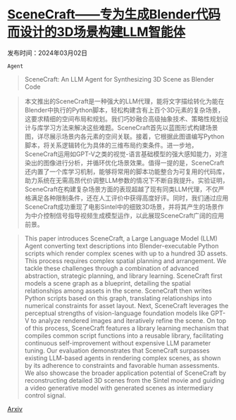 # [SceneCraft——专为生成Blender代码而设计的3D场景构建LLM智能体](https://arxiv.org/abs/2403.01248)

发布时间：2024年03月02日

`Agent`

> SceneCraft: An LLM Agent for Synthesizing 3D Scene as Blender Code

> 本文推出的SceneCraft是一种强大的LLM代理，能将文字描绘转化为能在Blender中执行的Python脚本，轻松构建含有上百个3D元素的复杂场景，这要求精细的空间布局和规划。我们巧妙融合高级抽象技术、策略性规划设计与库学习方法来解决这些难题。SceneCraft首先以蓝图形式构建场景图，详尽展示场景内各元素的空间关联。接着，它根据此图谱编写Python脚本，将关系逻辑转化为具体的三维布局约束条件。进一步地，SceneCraft运用如GPT-V之类的视觉-语言基础模型的强大感知能力，对渲染出的图像进行分析，并循环优化场景效果。值得一提的是，SceneCraft还内置了一个库学习机制，能够将常用的脚本功能整合为可复用的代码库，助力系统在无需高昂代价调整LLM参数的情况下不断自我提升。实验证明，SceneCraft在构建复杂场景方面的表现超越了现有同类LLM代理，不仅严格满足各种限制条件，还在人工评价中获得高度好评。同时，我们通过应用SceneCraft成功重现了电影Sintel中的细致3D场景，并将其产生的场景作为中介控制信号指导视频生成模型运作，以此展现SceneCraft广阔的应用前景。

> This paper introduces SceneCraft, a Large Language Model (LLM) Agent converting text descriptions into Blender-executable Python scripts which render complex scenes with up to a hundred 3D assets. This process requires complex spatial planning and arrangement. We tackle these challenges through a combination of advanced abstraction, strategic planning, and library learning. SceneCraft first models a scene graph as a blueprint, detailing the spatial relationships among assets in the scene. SceneCraft then writes Python scripts based on this graph, translating relationships into numerical constraints for asset layout. Next, SceneCraft leverages the perceptual strengths of vision-language foundation models like GPT-V to analyze rendered images and iteratively refine the scene. On top of this process, SceneCraft features a library learning mechanism that compiles common script functions into a reusable library, facilitating continuous self-improvement without expensive LLM parameter tuning. Our evaluation demonstrates that SceneCraft surpasses existing LLM-based agents in rendering complex scenes, as shown by its adherence to constraints and favorable human assessments. We also showcase the broader application potential of SceneCraft by reconstructing detailed 3D scenes from the Sintel movie and guiding a video generative model with generated scenes as intermediary control signal.

[Arxiv](https://arxiv.org/abs/2403.01248)